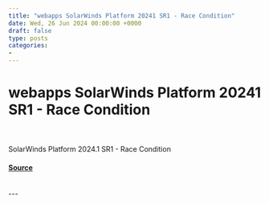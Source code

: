 ```yaml
---
title: "webapps SolarWinds Platform 20241 SR1 - Race Condition"
date: Wed, 26 Jun 2024 00:00:00 +0000
draft: false
type: posts
categories: 
- 
---
```

# webapps SolarWinds Platform 20241 SR1 - Race Condition

<br/>

<br/>
SolarWinds Platform 2024.1 SR1 - Race Condition

#### [Source](https://www.exploit-db.com/exploits/52055)

<br/>
---
